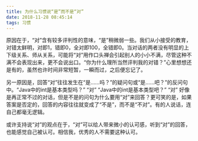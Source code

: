 ```yaml
---
title: 为什么习惯说“是”而不是“对”
date: 2018-11-28 08:45:14
tags: 习惯
---
```


原因在于，“对”含有较多评判性的意味，“是”稍微弱一些。我们从小接受的教育，对错太鲜明，对即1，错即0，全对即100，全错即0。当对话的两者没有明显的上下级关系、师从关系，可能将“对”用作口头禅会引起别人的小小不满，尽管这种不满不会表现出来，更不会说出口。“你为什么理所当然评判我的对错？”心里想想还是有的，虽然也许时间非常短暂，一瞬而过，之后便忘记了。

另一原因是，回答“对”往往发生在“是……吗？”的疑问句或“是……吧？”的反问句中。“Java中的int是基本类型吗？” “对” “Java中的int是基本类型吧？” “对” 好像是再正常不过的对话，但是不是的问句为什么要用“对”来回答？更可笑的是，如果答案是否定的，回答的内容往往就变成了“不是”，而不是“不对”。有的人说话，连自己都毫无逻辑。

或许支持说“对”的观点在于，“对”可以给人带来微小的认可感，听到“对”的回答，也能感觉自己被认可。相信我，优秀的人不需要这种认可。
